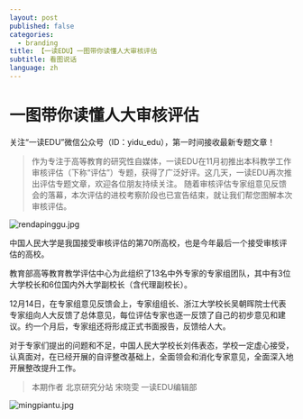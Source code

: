 ```yaml
---
layout: post
published: false
categories:
  - branding
title: 【一读EDU】一图带你读懂人大审核评估
subtitle: 看图说话
language: zh
---
```

# 一图带你读懂人大审核评估


关注“一读EDU”微信公众号（ID：yidu_edu），第一时间接收最新专题文章！


> 作为专注于高等教育的研究性自媒体，一读EDU在11月初推出本科教学工作审核评估（下称“评估”）专题，获得了广泛好评。这几天，一读EDU再次推出评估专题文章，欢迎各位朋友持续关注。
随着审核评估专家组意见反馈会的落幕，本次评估的进校考察阶段也已宣告结束，就让我们帮您图解本次审核评估。

![rendapinggu.jpg]({{site.baseurl}}/image/rendapinggu.jpg)


中国人民大学是我国接受审核评估的第70所高校，也是今年最后一个接受审核评估的高校。

教育部高等教育教学评估中心为此组织了13名中外专家的专家组团队，其中有3位大学校长和6位国内外大学副校长（含代理副校长）。

12月14日，在专家组意见反馈会上，专家组组长、浙江大学校长吴朝晖院士代表专家组向人大反馈了总体意见，每位评估专家也逐一反馈了自己的初步意见和建议。约一个月后，专家组还将形成正式书面报告，反馈给人大。

对于专家们提出的问题和不足，中国人民大学校长刘伟表态，学校一定虚心接受，认真面对，在已经开展的自评整改基础上，全面领会和消化专家意见，全面深入地开展整改提升工作。



> 本期作者
北京研究分站 宋晓雯
一读EDU编辑部



![mingpiantu.jpg]({{site.baseurl}}/image/mingpiantu.jpg)
